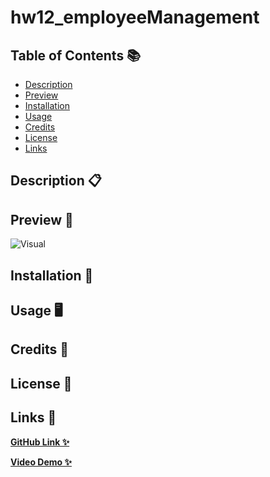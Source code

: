 # hw12_employeeManagement

## Table of Contents 📚

- [Description](#description)
- [Preview](#preview)
- [Installation](#installation)
- [Usage](#usage)
- [Credits](#credits)
- [License](#license)
- [Links](#links)

## Description 📋

## Preview 📸

![Visual](./assets/images/porti.gif)

## Installation 🔐

## Usage 🖥

## Credits 📑

## License 📍

## Links 💾

**[GitHub Link ✨](https://github.com/mxhuisken/hw12_employeeManagement)**

**[Video Demo ✨](X)**
